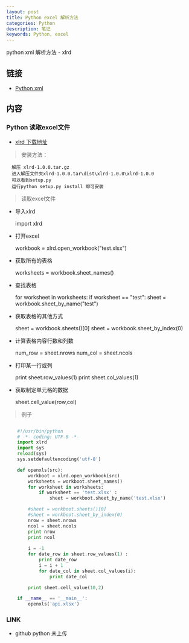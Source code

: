 ```yaml
---
layout: post
title: Python excel 解析方法
categories: Python
description: 笔记
keywords: Python, excel
---
```


python xml 解析方法 - xlrd 

## 链接

* [Python xml](https://tsbxmw.github.io/2016/12/13/Python-xlsx)

##  内容

### Python 读取excel文件

* [xlrd 下载地址](https://pypi.python.org/pypi/xlrd)

> 安装方法：
 
      解压 xlrd-1.0.0.tar.gz 
      进入解压文件夹xlrd-1.0.0.tar\dist\xlrd-1.0.0\xlrd-1.0.0
      可以看到setup.py
      运行python setup.py install 即可安装

> 读取excel文件

* 导入xlrd

    import xlrd

* 打开excel

    workbook = xlrd.open_workbook("test.xlsx")

* 获取所有的表格

    worksheets = workbook.sheet_names()

* 查找表格

    for worksheet in worksheets:
        if worksheet == "test":
            sheet = workbook.sheet_by_name("test")

* 获取表格的其他方式
    
    sheet = workbook.sheets()[0]
    sheet = workbook.sheet_by_index(0)


* 计算表格内容行数和列数

    num_row = sheet.nrows
    num_col = sheet.ncols

* 打印某一行或列

    print sheet.row_values(1)
    print sheet.col_values(1)

* 获取制定单元格的数据

    sheet.cell_value(row,col)

> 例子

```python

    #!/usr/bin/python
    # -*- coding: UTF-8 -*-
    import xlrd 
    import sys
    reload(sys)
    sys.setdefaultencoding('utf-8') 

    def openxls(src):
        workboot = xlrd.open_workbook(src)
        worksheets = workboot.sheet_names()
        for worksheet in worksheets:
            if worksheet == 'test.xlsx' :
                sheet = workboot.sheet_by_name('test.xlsx')

        #sheet = workboot.sheets()[0]
        #sheet = workboot.sheet_by_index(0)
        nrow = sheet.nrows
        ncol = sheet.ncols
        print nrow
        print ncol
        
        i = -1
        for date_row in sheet.row_values(1) :
            print date_row
            i = i + 1
            for date_col in sheet.col_values(i):
                print date_col

        print sheet.cell_value(10,2)

    if __name__ == '__main__':
        openxls('api.xlsx')
```




### LINK
* github python 未上传